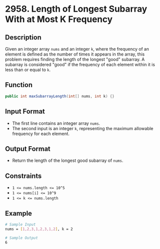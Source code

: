 # 2958. Length of Longest Subarray With at Most K Frequency

## Description

Given an integer array `nums` and an integer `k`, where the frequency of an element is defined as the number of times it appears in the array, this problem requires finding the length of the longest "good" subarray. A subarray is considered "good" if the frequency of each element within it is less than or equal to `k`.

## Function

```java
public int maxSubarrayLength(int[] nums, int k) {}
```

## Input Format

- The first line contains an integer array `nums`.
- The second input is an integer `k`, representing the maximum allowable frequency for each element.

## Output Format

- Return the length of the longest good subarray of `nums`.

## Constraints

- `1 <= nums.length <= 10^5`
- `1 <= nums[i] <= 10^9`
- `1 <= k <= nums.length`

## Example

```bash
# Sample Input
nums = [1,2,3,1,2,3,1,2], k = 2

# Sample Output
6
```
